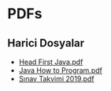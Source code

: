# PDFs


<!--HariciDosyalar-->

## Harici Dosyalar

- [Head First Java.pdf](./Head%20First%20Java.pdf)
- [Java How to Program.pdf](./Java%20How%20to%20Program.pdf)
- [Sınav Takvimi 2019.pdf](./S%C4%B1nav%20Takvimi%202019.pdf)


<!--HariciDosyalar-->

